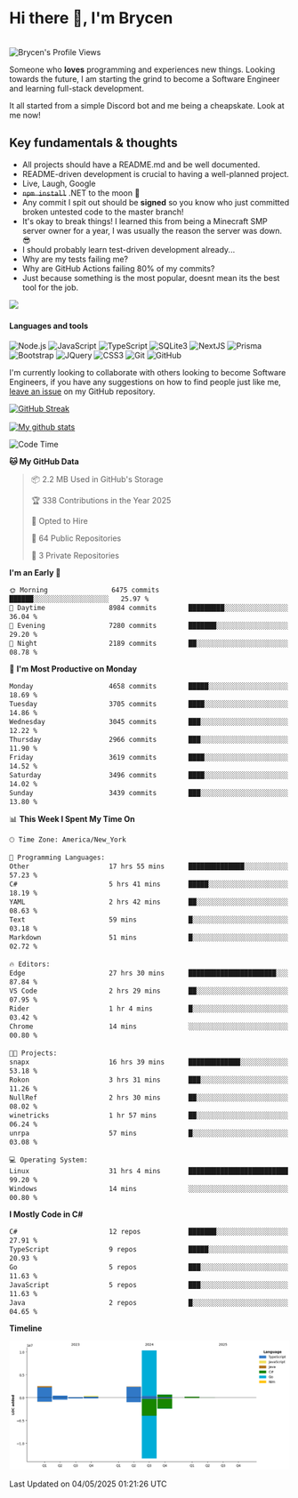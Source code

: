 # Hi there 👋, I'm Brycen

<br>
<img src="https://komarev.com/ghpvc/?username=BrycensRanch" alt="Brycen's Profile Views" />

Someone who **loves** programming and experiences new things. Looking towards the future, I am starting the grind to become a Software Engineer and learning full-stack development.

It all started from a simple Discord bot and me being a cheapskate. Look at me now!

## Key fundamentals & thoughts

- All projects should have a README.md and be well documented.
- README-driven development is crucial to having a well-planned project.
- Live, Laugh, Google
- ~~`npm install`~~ .NET to the moon 🚀
- Any commit I spit out should be **signed** so you know who just committed broken untested code to the master branch!
- It's okay to break things! I learned this from being a Minecraft SMP server owner for a year, I was usually the reason the server was down. 😎
- I should probably learn test-driven development already...
- Why are my tests failing me?
- Why are GitHub Actions failing 80% of my commits? 
- Just because something is the most popular, doesnt mean its the best tool for the job.

<img src="https://res.cloudinary.com/practicaldev/image/fetch/s--OoBLh7-Q--/c_limit%2Cf_auto%2Cfl_progressive%2Cq_auto%2Cw_880/https://cdn-images-1.medium.com/max/1614/1%2A8BlqJ8lNVZzuRjAg1mZ50w.png" height="400"/>

<h4>Languages and tools</h4>
<p>
  <img src="https://img.shields.io/badge/node.js%20-%2343853D.svg?&style=for-the-badge&logo=node.js&logoColor=white" alt="Node.js" />
  <img src="https://img.shields.io/badge/javascript%20-%23323330.svg?&style=for-the-badge&logo=javascript&logoColor=%23F7DF1E" alt="JavaScript" />
  <img src="https://img.shields.io/badge/typescript%20-%23323330.svg?&style=for-the-badge&logo=typescript&logoColor=#3467eb" alt="TypeScript" />
  <img src="https://img.shields.io/badge/sqlite3%20-%23323330.svg?&style=for-the-badge&logo=sqlite&logoColor=#3467eb" alt="SQLite3" />
  <img src="https://img.shields.io/badge/Next.JS%20-%23323330.svg?&style=for-the-badge&logo=next.js&logoColor=#3467eb" alt="NextJS" />
  <img src="https://img.shields.io/badge/Prisma%20-%23323330.svg?&style=for-the-badge&logo=prisma&logoColor=#3467eb" alt="Prisma" />
  <img src="https://img.shields.io/badge/bootstrap%20-%23323330.svg?&style=for-the-badge&logo=bootstrap" alt="Bootstrap" />
  <img src="https://img.shields.io/badge/jquery%20-%23323330.svg?&style=for-the-badge&logo=jquery" alt="JQuery" />
  <img src="https://img.shields.io/badge/css3%20-%23323330.svg?&style=for-the-badge&logo=css3" alt="CSS3" />
  <img src="https://img.shields.io/badge/git%20-%23323330.svg?&style=for-the-badge&logo=git" alt="Git" />
  <img src="https://img.shields.io/badge/github%20-%23323330.svg?&style=for-the-badge&logo=github" alt="GitHub" />
</p>

 I'm currently looking to collaborate with others looking to become Software Engineers, if you have any suggestions on how to find people just like me, [leave an issue](https://github.com/BrycensRanch/BrycensRanch/issues/new) on my GitHub repository.
 
 <p><a href="https://git.io/streak-stats"><img src=https://github-readme-streak-stats-eight.vercel.app?user=BrycensRanch&amp;theme=dark&amp;hide_border=true&fire=EB5454&amp;ring=0CEB19" alt="GitHub Streak"></a></p>

<a href="https://github.com/anuraghazra/github-readme-stats">
  <img align="center" src="https://github-readme-stats.anuraghazra1.vercel.app/api?username=BrycensRanch&show_icons=true&line_height=27&include_all_commits=true" alt="My github stats" />
</a>

<!--START_SECTION:waka-->
![Code Time](http://img.shields.io/badge/Code%20Time-1%2C984%20hrs%2013%20mins-blue)

**🐱 My GitHub Data** 

> 📦 2.2 MB Used in GitHub's Storage 
 > 
> 🏆 338 Contributions in the Year 2025
 > 
> 💼 Opted to Hire
 > 
> 📜 64 Public Repositories 
 > 
> 🔑 3 Private Repositories 
 > 
**I'm an Early 🐤** 

```text
🌞 Morning                6475 commits        ██████░░░░░░░░░░░░░░░░░░░   25.97 % 
🌆 Daytime                8984 commits        █████████░░░░░░░░░░░░░░░░   36.04 % 
🌃 Evening                7280 commits        ███████░░░░░░░░░░░░░░░░░░   29.20 % 
🌙 Night                  2189 commits        ██░░░░░░░░░░░░░░░░░░░░░░░   08.78 % 
```
📅 **I'm Most Productive on Monday** 

```text
Monday                   4658 commits        █████░░░░░░░░░░░░░░░░░░░░   18.69 % 
Tuesday                  3705 commits        ████░░░░░░░░░░░░░░░░░░░░░   14.86 % 
Wednesday                3045 commits        ███░░░░░░░░░░░░░░░░░░░░░░   12.22 % 
Thursday                 2966 commits        ███░░░░░░░░░░░░░░░░░░░░░░   11.90 % 
Friday                   3619 commits        ████░░░░░░░░░░░░░░░░░░░░░   14.52 % 
Saturday                 3496 commits        ████░░░░░░░░░░░░░░░░░░░░░   14.02 % 
Sunday                   3439 commits        ███░░░░░░░░░░░░░░░░░░░░░░   13.80 % 
```


📊 **This Week I Spent My Time On** 

```text
🕑︎ Time Zone: America/New_York

💬 Programming Languages: 
Other                    17 hrs 55 mins      ██████████████░░░░░░░░░░░   57.23 % 
C#                       5 hrs 41 mins       █████░░░░░░░░░░░░░░░░░░░░   18.19 % 
YAML                     2 hrs 42 mins       ██░░░░░░░░░░░░░░░░░░░░░░░   08.63 % 
Text                     59 mins             █░░░░░░░░░░░░░░░░░░░░░░░░   03.18 % 
Markdown                 51 mins             █░░░░░░░░░░░░░░░░░░░░░░░░   02.72 % 

🔥 Editors: 
Edge                     27 hrs 30 mins      ██████████████████████░░░   87.84 % 
VS Code                  2 hrs 29 mins       ██░░░░░░░░░░░░░░░░░░░░░░░   07.95 % 
Rider                    1 hr 4 mins         █░░░░░░░░░░░░░░░░░░░░░░░░   03.42 % 
Chrome                   14 mins             ░░░░░░░░░░░░░░░░░░░░░░░░░   00.80 % 

🐱‍💻 Projects: 
snapx                    16 hrs 39 mins      █████████████░░░░░░░░░░░░   53.18 % 
Rokon                    3 hrs 31 mins       ███░░░░░░░░░░░░░░░░░░░░░░   11.26 % 
NullRef                  2 hrs 30 mins       ██░░░░░░░░░░░░░░░░░░░░░░░   08.02 % 
winetricks               1 hr 57 mins        ██░░░░░░░░░░░░░░░░░░░░░░░   06.24 % 
unrpa                    57 mins             █░░░░░░░░░░░░░░░░░░░░░░░░   03.08 % 

💻 Operating System: 
Linux                    31 hrs 4 mins       █████████████████████████   99.20 % 
Windows                  14 mins             ░░░░░░░░░░░░░░░░░░░░░░░░░   00.80 % 
```

**I Mostly Code in C#** 

```text
C#                       12 repos            ███████░░░░░░░░░░░░░░░░░░   27.91 % 
TypeScript               9 repos             █████░░░░░░░░░░░░░░░░░░░░   20.93 % 
Go                       5 repos             ███░░░░░░░░░░░░░░░░░░░░░░   11.63 % 
JavaScript               5 repos             ███░░░░░░░░░░░░░░░░░░░░░░   11.63 % 
Java                     2 repos             █░░░░░░░░░░░░░░░░░░░░░░░░   04.65 % 
```



**Timeline**

![Lines of Code chart](https://raw.githubusercontent.com/BrycensRanch/BrycensRanch/main/assets/bar_graph.png)


 Last Updated on 04/05/2025 01:21:26 UTC
<!--END_SECTION:waka-->

<!--
**BrycensRanch/BrycensRanch** is a ✨ _special_ ✨ repository because its `README.md` (this file) appears on your GitHub profile.

Here are some ideas to get you started:

- 🔭 I’m currently working on ...
- 🌱 I’m currently learning ...
- 👯 I’m looking to collaborate on ...
- 🤔 I’m looking for help with ...
- 💬 Ask me about ...
- 📫 How to reach me: ...
- 😄 Pronouns: ...
- ⚡ Fun fact: ...
-->
